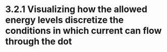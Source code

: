 # 3.2.1 Visualizing how the allowed energy levels discretize the conditions in which current can flow through the dot